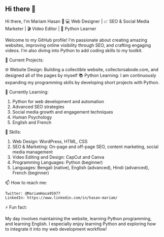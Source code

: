 ## Hi there 👋

<!--
**toptaekkug/toptaekkug** is a ✨ _special_ ✨ repository because its `README.md` (this file) appears on your GitHub profile.

Here are some ideas to get you started:

- 🔭 I’m currently working on ...
- 🌱 I’m currently learning ...
- 👯 I’m looking to collaborate on ...
- 🤔 I’m looking for help with ...
- 💬 Ask me about ...
- 📫 How to reach me: ...
- 😄 Pronouns: ...
- ⚡ Fun fact: ...
-->
Hi there, I'm Mariam Hasan 👋
💻 Web Designer | 📈 SEO & Social Media Marketer | 🎬 Video Editor | 🐍 Python Learner

Welcome to my GitHub profile! I'm passionate about creating amazing websites, improving online visibility through SEO, and crafting engaging videos. I'm also diving into Python to add coding skills to my toolkit.


🔭 Current Projects:

🌐 Website Design: Building a collectible website, collectorsabode.com, and designed all of the pages by myself
📚 Python Learning: I am continuously expanding my programming skills by developing short projects with Python.

🌱 Currently Learning:

1. Python for web development and automation
2. Advanced SEO strategies
3. Social media growth and engagement techniques
4. Human Psychology
5. English and French

🚀 Skills:

1. Web Design: WordPress, HTML, CSS
2. SEO & Marketing: On-page and off-page SEO, content marketing, social media management
3. Video Editing and Design: CapCut and Canva
4. Programming Languages: Python (beginner)
5. Languages: Bengali (native), English (advanced), Hindi (advanced), French (beginner)

📫 How to reach me:

    Twitter: @MariamHasa95977
    LinkedIn: https://www.linkedin.com/in/hasan-mariam/

⚡ Fun fact:

My day involves maintaining the website, learning Python programming, and learning English. I especially enjoy learning Python and exploring how to integrate it into my web development workflow!
